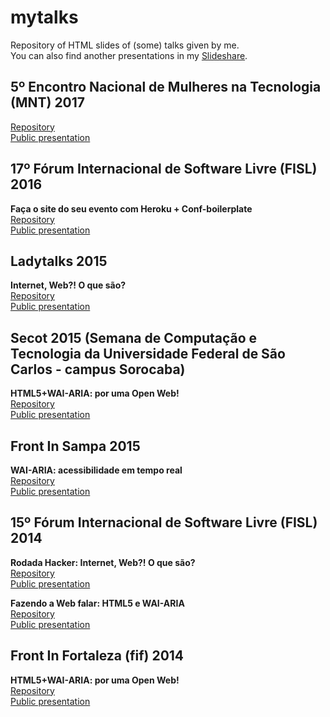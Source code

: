 # mytalks
Repository of HTML slides of (some) talks given by me.  
You can also find another presentations in my [Slideshare](http://www.slideshare.net/vanessametonini).

## 5º Encontro Nacional de Mulheres na Tecnologia (MNT) 2017
[Repository](https://github.com/vanessametonini/mytalks/tree/master/mnt/17/heroku-confboilerplate)  
[Public presentation](http://www.vanessametonini.com.br/mnt/17/heroku-confboilerplate/)


## 17º Fórum Internacional de Software Livre (FISL) 2016
**Faça o site do seu evento com Heroku + Conf-boilerplate**  
[Repository](https://github.com/vanessametonini/mytalks/tree/master/fisl/17/heroku-confboilerplate)  
[Public presentation](http://vanessametonini.github.io/mytalks)  


## Ladytalks 2015
**Internet, Web?! O que são?**  
[Repository](https://github.com/vanessametonini/mytalks/tree/master/ladytalks/internet-web)  
[Public presentation](http://www.vanessametonini.com.br/ladytalks/internet-web/?full#1)  


## Secot 2015 (Semana de Computação e Tecnologia da Universidade Federal de São Carlos - campus Sorocaba) 
**HTML5+WAI-ARIA: por uma Open Web!**  
[Repository](https://github.com/vanessametonini/mytalks/tree/master/secot)  
[Public presentation](http://www.vanessametonini.com.br/secot/)


## Front In Sampa 2015
**WAI-ARIA: acessibilidade em tempo real**  
[Repository](https://github.com/vanessametonini/mytalks/tree/master/frontinsampa)  
[Public presentation](http://www.vanessametonini.com.br/frontinsampa/)


## 15º Fórum Internacional de Software Livre (FISL) 2014
**Rodada Hacker: Internet, Web?! O que são?**  
[Repository](https://github.com/vanessametonini/mytalks/tree/master/fisl/rodada-hacker/lt-internet-web)  
[Public presentation](http://www.vanessametonini.com.br/fisl/rodada-hacker/lt-internet-web/)  


**Fazendo a Web falar: HTML5 e WAI-ARIA**  
[Repository](https://github.com/vanessametonini/mytalks/tree/master/fisl/wai-aria)  
[Public presentation](http://www.vanessametonini.com.br/fisl/wai-aria/)


## Front In Fortaleza (fif) 2014
**HTML5+WAI-ARIA: por uma Open Web!**  
[Repository](https://github.com/vanessametonini/mytalks/tree/master/fif)  
[Public presentation](http://www.vanessametonini.com.br/fif/)
